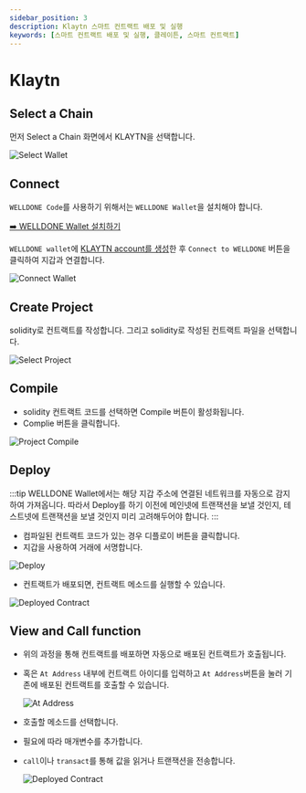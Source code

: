```yaml
---
sidebar_position: 3
description: Klaytn 스마트 컨트랙트 배포 및 실행
keywords: [스마트 컨트랙트 배포 및 실행, 클레이튼, 스마트 컨트랙트]
---
```


# Klaytn

## Select a Chain

먼저 Select a Chain 화면에서 KLAYTN을 선택합니다.

![Select Wallet](img/select-chain-klaytn.png?raw=true 'Select Wallet')

## Connect

`WELLDONE Code`를 사용하기 위해서는 `WELLDONE Wallet`을 설치해야 합니다.

[➡️ WELLDONE Wallet 설치하기](https://chrome.google.com/webstore/detail/welldone-wallet/bmkakpenjmcpfhhjadflneinmhboecjf?hl=ko)

`WELLDONE wallet`에 [KLAYTN account를 생성](https://docs.welldonestudio.io/ko/wallet/manual/how-to-create-an-account/)한 후 `Connect to WELLDONE` 버튼을 클릭하여 지갑과 연결합니다.

![Connect Wallet](img/connect-wallet-klaytn.png?raw=true 'Connect Wallet')

## Create Project

solidity로 컨트랙트를 작성합니다. 그리고 solidity로 작성된 컨트랙트 파일을 선택합니다.

![Select Project](img/create-project-celo.png?raw=true 'Select Project')

## Compile

- solidity 컨트랙트 코드를 선택하면 Compile 버튼이 활성화됩니다.
- Complie 버튼을 클릭합니다.

![Project Compile](img/compile-klaytn.png?raw=true 'Project Compile')

## Deploy

:::tip
WELLDONE Wallet에서는 해당 지갑 주소에 연결된 네트워크를 자동으로 감지하여 가져옵니다. 따라서 Deploy를 하기 이전에 메인넷에 트랜잭션을 보낼 것인지, 테스트넷에 트랜잭션을 보낼 것인지 미리 고려해두어야 합니다.
:::

- 컴파일된 컨트랙트 코드가 있는 경우 디플로이 버튼을 클릭합니다.
- 지갑을 사용하여 거래에 서명합니다.

![Deploy](img/deploy-klaytn.png?raw=true 'Deploy')

- 컨트랙트가 배포되면, 컨트랙트 메소드를 실행할 수 있습니다.

![Deployed Contract](img/call_view_celo.png?raw=true 'Deployed Contract')

## View and Call function

- 위의 과정을 통해 컨트랙트를 배포하면 자동으로 배포된 컨트랙트가 호출됩니다.
- 혹은 `At Address` 내부에 컨트랙트 아이디를 입력하고 `At Address`버튼을 눌러 기존에 배포된 컨트랙트를 호출할 수 있습니다.

  ![At Address](img/contract_address.png?raw=true 'At Address')

- 호출할 메소드를 선택합니다.
- 필요에 따라 매개변수를 추가합니다.
- `call`이나 `transact`를 통해 값을 읽거나 트랜잭션을 전송합니다.

  ![Deployed Contract](img/call_view_celo.png?raw=true 'Deployed Contract')
